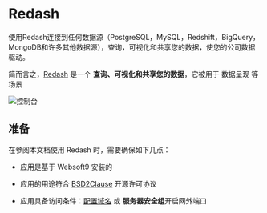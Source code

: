 # Redash

使用Redash连接到任何数据源（PostgreSQL，MySQL，Redshift，BigQuery，MongoDB和许多其他数据源），查询，可视化和共享您的数据，使您的公司数据驱动。

简而言之，[Redash](https://redash.io/) 是一个 **查询、可视化和共享您的数据**，它被用于 数据呈现  等场景


![控制台](https://libs.websoft9.com/Websoft9/DocsPicture/zh/redash/redash-gui-websoft9.png)


## 准备

在参阅本文档使用 Redash 时，需要确保如下几点：

- 应用是基于 Websoft9 安装的

- 应用的用途符合 [BSD2Clause](https://opensource.org/licenses/BSD-2-Clause) 开源许可协议

- 应用具备访问条件：[配置域名](./guide/appsetdomain) 或 **服务器安全组**开启网外端口